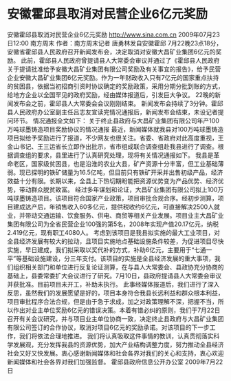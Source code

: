 # 安徽霍邱县取消对民营企业6亿元奖励

安徽霍邱县取消对民营企业6亿元奖励
http://www.sina.com.cn  2009年07月23日12:00  南方周末
作者：南方周末记者 唐勇林发自安徽霍邱
7月22晚23点18分，安徽省霍邱县人民政府召开新闻发布会，决定取消对安徽大昌矿业集团6亿元的奖励。
此前，霍邱县人民政府曾提请县人大常委会审议并通过了《霍邱县人民政府关于提请批准给予安徽大昌矿业集团有限公司奖励及有关事宜的报告》，给予民营企业安徽大昌矿业集团6亿元奖励。作为一年财政收入只有7亿元的国家重点扶持的贫困县，依据当初招商引资时协议确定的奖励政策，采用分期分批到账的方式，给地方企业以全国罕见的政府奖励，经由媒体报道后，引发巨大争议。
22晚的新闻发布会之前，霍邱县人大常委会会议刚刚结束。
新闻发布会持续了3分钟。霍邱县人民政府办公室副主任吕志友宣读完情况通报后，新闻发布会结束，未设记者提问环节。
情况通报全文如下：
关于终止县政府与大昌矿业集团有限公司年产100万吨球墨铸造项目奖励协议的情况通报
最近，新闻媒体就我县对100万吨球墨铸造项目拟给予奖励进行了报道，不少网友也很关注。省委、省政府对此高度重视，王金山书记、王三运省长立即作出批示，省市组成联合调查组赴我县进行了调查。根据调查组的要求，县里进行了认真研究处理，现将有关情况通报如下。
我县是革命老区，国家级贫困县，也是沿淮的农业大县，矿产资源十分丰富，但工业基础薄弱。现已探明的铁矿储量为16.5亿吨，但目前只有铁矿开采并出售初级产品，经济效益十分有限。长期以来，全县上下热切期盼能把资源优势变为产品优势、经济优势，带动群众脱贫致富。
经过多年谋划和论证，大昌矿业集团有限公司拟上100万吨球墨铸造项目。该项目符合国家产业政策，项目审批合规合序。经初步测算，项目建成达产后，年销售收入60多亿元，提供税收约6亿元，可直接解决2500人就业，并带动交通运输、饮食服务、供电、商贸等相关产业发展。项目业主大昌矿业集团有限公司为全省民营企业100强的第5名，2008年实现产值20.17亿元，纳税2.419亿元，现有职工4080人。
考虑到该项目是我县拟实施的最大工业项目，对全县经济发展有较大的拉动，且项目实施地点基础设施条件较差，为促进项目尽快实施，早日建成，我们拟采取以奖代补的方式，补助6亿元，主要用于“七通一平”等基础设施建设，分三年支付。该项目的实施是全县经济发展的重大事项，我们组织相关部门和单位进行反复论证测算，在与县人大常委会、县政协充分协商的基础上，县委常委扩大会议进行了研究。7月10日，县政府提请县人大常委会审议并获批准。目前项目未开工，补助未执行。
此事经媒体报道后，我们进行了深入反思，虽然我们的发展愿望是好的，项目本身符合我县长远利益和群众根本利益，项目审批程序合法合规，但是由于急于求成，加之对政策理解不深，把握不当，所以作出对业主单位奖励6亿元的错误决策。本着有错必纠的原则，我们于7月22日召开有关会议研究，并与项目业主单位协商一致，决定终止县政府与大昌矿业集团有限公司签订的合作协议，取消对项目6亿元的奖励承诺。对该项目的下一步工作，我们将依法合理地推进。
我们将认真吸取这件事情的教训，认真贯彻落实科学发展观，充分发挥我县的资源优势，加大产业结构调整力度，努力推动全县经济社会又好又快发展。衷心感谢新闻媒体和社会各界对我们的关心和支持，衷心欢迎新闻媒体和社会各界对我们加强监督。
霍邱县政府信息公开办公室
2009年7月22日


